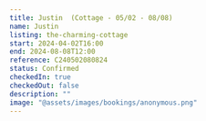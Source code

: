 ```yaml
---
title: Justin  (Cottage - 05/02 - 08/08)
name: Justin
listing: the-charming-cottage
start: 2024-04-02T16:00
end: 2024-08-08T12:00
reference: C240502080824
status: Confirmed
checkedIn: true
checkedOut: false
description: ""
image: "@assets/images/bookings/anonymous.png"
---
```


